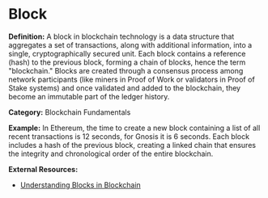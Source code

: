 # Block

**Definition:** A block in blockchain technology is a data structure that aggregates a set of transactions, along with additional information, into a single, cryptographically secured unit. Each block contains a reference (hash) to the previous block, forming a chain of blocks, hence the term "blockchain." Blocks are created through a consensus process among network participants (like miners in Proof of Work or validators in Proof of Stake systems) and once validated and added to the blockchain, they become an immutable part of the ledger history.

**Category:** Blockchain Fundamentals

**Example:** In Ethereum, the time to create a new block containing a list of all recent transactions is 12 seconds, for Gnosis it is 6 seconds. Each block includes a hash of the previous block, creating a linked chain that ensures the integrity and chronological order of the entire blockchain.

**External Resources:**
- [Understanding Blocks in Blockchain](https://www.ibm.com/topics/what-is-a-blockchain-block)
